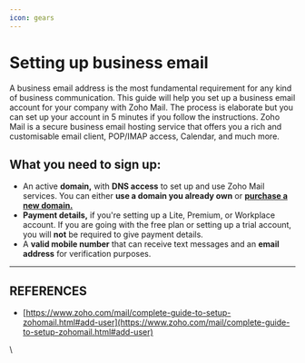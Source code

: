 ```yaml
---
icon: gears
---
```


# Setting up business email

A business email address is the most fundamental requirement for any kind of business communication. This guide will help you set up a business email account for your company with Zoho Mail. The process is elaborate but you can set up your account in 5 minutes if you follow the instructions. Zoho Mail is a secure business email hosting service that offers you a rich and customisable email client, POP/IMAP access, Calendar, and much more.

## What you need to sign up:

* An active **domain,** with **DNS access** to set up and use Zoho Mail services. You can either **use a domain you already own** or [**purchase a new domain.**](https://www.zoho.com/mail/buy-domain.html)
* **Payment details,** if you're setting up a Lite, Premium, or Workplace account. If you are going with the free plan or setting up a trial account, you will **not** be required to give payment details.
* A **valid mobile number** that can receive text messages and an **email address** for verification purposes.





***

## REFERENCES

* [https://www.zoho.com/mail/complete-guide-to-setup-zohomail.html#add-user](https://www.zoho.com/mail/complete-guide-to-setup-zohomail.html#add-user)



\

